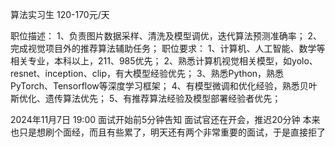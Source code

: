 算法实习生 120-170元/天

职位描述：
1、负责图片数据采样、清洗及模型调优，迭代算法预测准确率；
2、完成视觉项目外的推荐算法辅助任务；
职位要求：
1、计算机、人工智能、数学等相关专业，本科以上，211、985优先；
2、熟悉计算机视觉相关模型，如yolo、resnet、inception、clip，有大模型经验优先；
3、熟悉Python，熟悉PyTorch、Tensorflow等深度学习框架；
4、有模型微调和优化经验，熟悉贝叶斯优化、遗传算法优先；
5、有推荐算法经验及模型部署经验者优先；


2024年11月7日 19:00
面试开始前5分钟告知 面试官还在开会，推迟20分钟
本来也只是想刷个面经，而且有些累了，明天还有两个非常重要的面试，于是直接拒了
